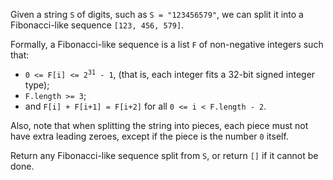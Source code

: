 Given a string `S` of digits, such as `S = "123456579"`, we can split it into a Fibonacci-like sequence `[123, 456, 579]`.

Formally, a Fibonacci-like sequence is a list `F` of non-negative integers such that:

- <code>0 &lt;= F[i] &lt;= 2<sup>31</sup> - 1</code>, (that is, each integer fits a 32-bit signed integer type);
- `F.length >= 3`;
- and `F[i] + F[i+1] = F[i+2]` for all `0 <= i < F.length - 2`.

Also, note that when splitting the string into pieces, each piece must not have extra leading zeroes, except if the piece is the number `0` itself.

Return any Fibonacci-like sequence split from `S`, or return `[]` if it cannot be done.